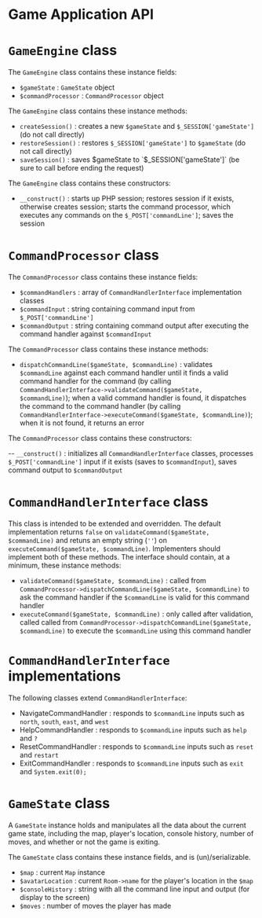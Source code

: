 # Game Application API

# `GameEngine` class

The `GameEngine` class contains these instance fields:

- `$gameState` : `GameState` object
- `$commandProcessor` : `CommandProcessor` object


The `GameEngine` class contains these instance methods:

- `createSession()` : creates a new `$gameState` and `$_SESSION['gameState']` (do not call directly)
- `restoreSession()` : restores `$_SESSION['gameState']` to `$gameState` (do not call directly)
- `saveSession()` : saves $gameState to `$_SESSION['gameState']` (be sure to call before ending the request)

The `GameEngine` class contains these constructors:

- `__construct()` : starts up PHP session; restores session if it exists, otherwise creates session; starts the command processor, which executes any commands on the `$_POST['commandLine']`; saves the session

# `CommandProcessor` class

The `CommandProcessor` class contains these instance fields:

- `$commandHandlers` : array of `CommandHandlerInterface` implementation classes
- `$commandInput` : string containing command input from `$_POST['commandLine']`
- `$commandOutput` : string containing command output after executing the command handler against `$commandInput`

The `CommandProcessor` class contains these instance methods:

- `dispatchCommandLine($gameState, $commandLine)` : validates `$commandLine` against each command handler until it finds a valid command handler for the command (by calling `CommandHandlerInterface->validateCommand($gameState, $commandLine)`); when a valid command handler is found, it dispatches the command to the command handler (by calling `CommandHandlerInterface->executeCommand($gameState, $commandLine)`); when it is not found, it returns an error

The `CommandProcessor` class contains these constructors:

-- `__construct()` : initializes all `CommandHandlerInterface` classes, processes `$_POST['commandLine']` input if it exists (saves to `$commandInput`), saves command output to `$commandOutput`

# `CommandHandlerInterface` class

This class is intended to be extended and overridden. The default implementation returns `false` on `validateCommand($gameState, $commandLine)` and retuns an empty string (`''`) on `executeCommand($gameState, $commandLine)`. Implementers should implement both of these methods. The interface should contain, at a minimum, these instance methods:

- `validateCommand($gameState, $commandLine)` : called from `CommandProcessor->dispatchCommandLine($gameState, $commandLine)` to ask the command handler if the `$commandLine` is valid for this command handler
- `executeCommand($gameState, $commandLine)` : only called after validation, called called from `CommandProcessor->dispatchCommandLine($gameState, $commandLine)` to execute the `$commandLine` using this command handler

# `CommandHandlerInterface` implementations

The following classes extend `CommandHandlerInterface`:

- NavigateCommandHandler : responds to `$commandLine` inputs such as `north`, `south`, `east`, and `west`
- HelpCommandHandler : responds to `$commandLine` inputs such as `help` and `?`
- ResetCommandHandler : responds to `$commandLine` inputs such as `reset` and `restart`
- ExitCommandHandler : responds to `$commandLine` inputs such as `exit` and `System.exit(0);`

# `GameState` class

A `GameState` instance holds and manipulates all the data about the current game state, including the map, player's location, console history, number of moves, and whether or not the game is exiting.

The `GameState` class contains these instance fields, and is (un)/serializable.

- `$map` : current `Map` instance
- `$avatarLocation` : current `Room->name` for the player's location in the `$map`
- `$consoleHistory` : string with all the command line input and output (for display to the screen)
- `$moves` : number of moves the player has made
